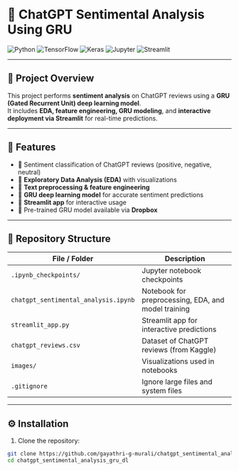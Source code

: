 # 💬 ChatGPT Sentimental Analysis Using GRU

![Python](https://img.shields.io/badge/Python-3.10-blue?style=flat-square&logo=python&logoColor=white)
![TensorFlow](https://img.shields.io/badge/TensorFlow-2.12-orange?style=flat-square&logo=tensorflow&logoColor=white)
![Keras](https://img.shields.io/badge/Keras-2.12-red?style=flat-square&logo=keras&logoColor=white)
![Jupyter](https://img.shields.io/badge/Jupyter-Notebook-orange?style=flat-square&logo=jupyter&logoColor=white)
![Streamlit](https://img.shields.io/badge/Streamlit-Deployed-red?style=flat-square&logo=streamlit&logoColor=white)

---

## 🌟 Project Overview
This project performs **sentiment analysis** on ChatGPT reviews using a **GRU (Gated Recurrent Unit) deep learning model**.  
It includes **EDA, feature engineering, GRU modeling**, and **interactive deployment via Streamlit** for real-time predictions.

---

## 🚀 Features
- 🔹 Sentiment classification of ChatGPT reviews (positive, negative, neutral)  
- 🔹 **Exploratory Data Analysis (EDA)** with visualizations  
- 🔹 **Text preprocessing & feature engineering**  
- 🔹 **GRU deep learning model** for accurate sentiment predictions  
- 🔹 **Streamlit app** for interactive usage  
- 🔹 Pre-trained GRU model available via **Dropbox**

---

## 📂 Repository Structure

| File / Folder | Description |
|---------------|-------------|
| `.ipynb_checkpoints/` | Jupyter notebook checkpoints |
| `chatgpt_sentimental_analysis.ipynb` | Notebook for preprocessing, EDA, and model training |
| `streamlit_app.py` | Streamlit app for interactive predictions |
| `chatgpt_reviews.csv` | Dataset of ChatGPT reviews (from Kaggle) |
| `images/` | Visualizations used in notebooks |
| `.gitignore` | Ignore large files and system files |

---

## ⚙️ Installation

1. Clone the repository:

```bash
git clone https://github.com/gayathri-g-murali/chatgpt_sentimental_analysis_gru_dl.git
cd chatgpt_sentimental_analysis_gru_dl
